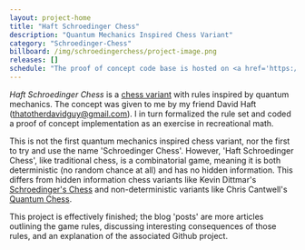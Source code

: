 ```yaml
---
layout: project-home
title: "Haft Schroedinger Chess"
description: "Quantum Mechanics Inspired Chess Variant"
category: "Schroedinger-Chess"
billboard: /img/schroedingerchess/project-image.png
releases: []
schedule: "The proof of concept code base is hosted on <a href='https://github.com/mpeter28/HaftSchroedingerChess'>Github</a>."
---
```


*Haft Schroedinger Chess* is a [chess variant](https://en.wikipedia.org/wiki/List_of_chess_variants) with rules inspired by quantum mechanics. The concept was given to me by my friend David Haft (thatotherdavidguy@gmail.com). I in turn formalized the rule set and coded a proof of concept implementation as an exercise in recreational math.

This is not the first quantum mechanics inspired chess variant, nor the first to try and use the name 'Schroedinger Chess'. However, 'Haft Schroedinger Chess', like traditional chess, is a combinatorial game, meaning it is both deterministic (no random chance at all) and has no hidden information. This differs from hidden information chess variants like Kevin Dittmar's [Schroedinger's Chess](https://github.com/dittma75/schrodingers_chess) and non-deterministic variants like Chris Cantwell's [Quantum Chess](https://www.kickstarter.com/projects/507726696/quantum-chess).

This project is effectively finished; the blog 'posts' are more articles outlining the game rules, discussing interesting consequences of those rules, and an explanation of the associated Github project.


